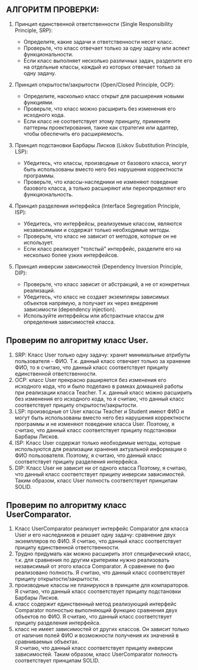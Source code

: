 ## АЛГОРИТМ ПРОВЕРКИ:
1. Принцип единственной ответственности (Single Responsibility Principle, SRP):
   - Определите, какие задачи и ответственности несет класс.
   - Проверьте, что класс отвечает только за одну задачу или аспект функциональности.
   - Если класс выполняет несколько различных задач, разделите его на отдельные классы, каждый из которых отвечает только за одну задачу.

2. Принцип открытости/закрытости (Open/Closed Principle, OCP):
   - Определите, насколько класс открыт для расширения новыми функциями.
   - Проверьте, что класс можно расширить без изменения его исходного кода.
   - Если класс не соответствует этому принципу, примените паттерны проектирования, такие как стратегия или адаптер, чтобы обеспечить его расширяемость.

3. Принцип подстановки Барбары Лисков (Liskov Substitution Principle, LSP):
   - Убедитесь, что классы, производные от базового класса, могут быть использованы вместо него без нарушения корректности программы.
   - Проверьте, что классы-наследники не изменяют поведение базового класса, а только расширяют или переопределяют его функциональность.

4. Принцип разделения интерфейса (Interface Segregation Principle, ISP):
   - Убедитесь, что интерфейсы, реализуемые классом, являются независимыми и содержат только необходимые методы.
   - Проверьте, что класс не зависит от методов, которые он не использует.
   - Если класс реализует "толстый" интерфейс, разделите его на несколько более узких интерфейсов.

5. Принцип инверсии зависимостей (Dependency Inversion Principle, DIP):
   - Проверьте, что класс зависит от абстракций, а не от конкретных реализаций.
   - Убедитесь, что класс не создает экземпляры зависимых объектов напрямую, а получает их через внедрение зависимости (dependency injection).
   - Используйте интерфейсы или абстрактные классы для определения зависимостей класса.



## Проверим по алгоритму класс User.
1. SRP:
Класс User только одну задачу: хранит минимальные атрибуты пользователя - ФИО. 
Т.к. данный класс отвечает только за хранение ФИО, то я считаю, что данный класс соответствует приципу единственной ответственности.
2. OCP:
класс User прекрасно раширяется без изменения его исходного кода, что и было поделано в рамках домашней работы при реализации класса Teacher.
Т.к. данный класс можно расширить без изменения его исходного кода, то я считаю, что данный класс соответствует приципу открытости/закрытости.
3. LSP:
производные от User классы Teacher и Student имеют ФИО и могут быть использованы вместо него без нарушения корректности программы и не изменяют поведение класса User.
Поэтому, я считаю, что данный класс соответствует приципу подстановки Барбары Лисков.
4. ISP:
Класс User содержат только необходимые методы, которые используются для реализации хранения актуальной информации о ФИО пользователя.
Поэтому, я считаю, что данный класс соответствует приципу разделения интерфейса.
5. DIP:
Класс User не зависит ни от одного класса
Поэтому, я считаю, что данный класс соответствует приципу инверсии зависимостей.
Таким образом, класс User полность соответствует принципам SOLID.

## Проверим по алгоритму класс UserComparator.
1. Класс UserComparator реализует интерфейс Comparator для класса User и его наследников и решает одну задачу: сравнение двух экземпляров по ФИО.
Я считаю, что данный класс соответствует приципу единственной ответственности.
2. Трудно придумать как можно расширить этот специфический класс, т.к. для сравнения по другим критериям нужно реализовать независимый от этого класса Comparator. А сравнение по фио реализовано полность.
Я считаю, что данный класс соответствует приципу открытости/закрытости.
3. производные классы не планируюся в принципе для компараторов.
Я считаю, что данный класс соответствует приципу подстановки Барбары Лисков.
4. класс содержит единственный метод реализующий интерфейс Comparator полностью выполняющий функцию сравнения двух объектов по ФИО.
Я считаю, что данный класс соответствует приципу разделения интерфейса.
5. класс не имеет зависимостей от других классов. Он зависит только от наличия полей ФИО и возможности получения их значений в сравниваемых объектах.  
Я считаю, что данный класс соответствует приципу инверсии зависимостей.
Таким образом, класс UserComparator полность соответствует принципам SOLID.